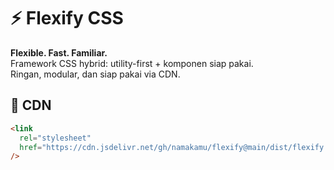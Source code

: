 # ⚡ Flexify CSS

**Flexible. Fast. Familiar.**  
Framework CSS hybrid: utility-first + komponen siap pakai.  
Ringan, modular, dan siap pakai via CDN.

## 🔗 CDN

```html
<link
  rel="stylesheet"
  href="https://cdn.jsdelivr.net/gh/namakamu/flexify@main/dist/flexify.css"
/>
```
